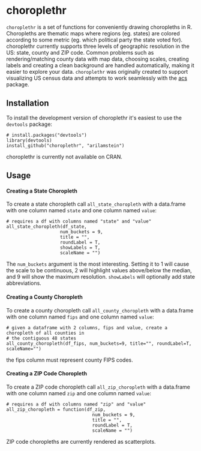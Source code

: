 # choroplethr

`choroplethr` is a set of functions for conveniently drawing choropleths in R.  Choropleths are thematic maps where regions (eg. states) are colored according to some metric (eg. which political party the state voted for).  choroplethr currently supports three levels of geographic resolution in the US: state, county and ZIP code.  Common problems such as rendering/matching county data with map data, choosing scales, creating labels and creating a clean background are handled automatically, making it easier to explore your data.  `choroplethr` was originally created to support visualizing US census data and attempts to work seamlessly with the [acs](http://cran.r-project.org/web/packages/acs/) package.

## Installation

To install the development version of choroplethr it's easiest to use the `devtools` package:

```
# install.packages("devtools")
library(devtools)
install_github("choroplethr", "arilamstein")
```

choroplethr is currently not available on CRAN.

## Usage

#### Creating a State Choropleth
To create a state choropleth call `all_state_choropleth` with a data.frame with one column named `state` and one column named `value`:
```
# requires a df with columns named "state" and "value"
all_state_choropleth(df_state, 
                    num_buckets = 9, 
                    title = "", 
                    roundLabel = T, 
                    showLabels = T,
                    scaleName = "")
```
The `num_buckets` argument is the most interesting.  Setting it to 1 will cause the scale to be continuous, 2 will highlight values above/below the median, and 9 will show the maximum resolution.  `showLabels` will optionally add state abbreviations.

#### Creating a County Choropleth
To create a county choropleth call `all_county_choropleth` with a data.frame with one column named `fips` and one column named `value`:
```
# given a dataframe with 2 columns, fips and value, create a choropleth of all counties in
# the contiguous 48 states
all_county_choropleth(df_fips, num_buckets=9, title="", roundLabel=T, scaleName="")
```
the fips column must represent county FIPS codes.

#### Creating a ZIP Code Choropleth
To create a ZIP code choropleth call `all_zip_choropleth` with a data.frame with one column named `zip` and one column named `value`:

```
# requires a df with columns named "zip" and "value"
all_zip_choropleth = function(df_zip, 
                                num_buckets = 9, 
                                title = "", 
                                roundLabel = T,
                                scaleName = "")
```

ZIP code choropleths are currently rendered as scatterplots.
